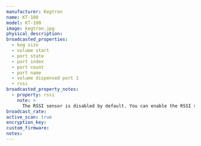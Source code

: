 ```yaml
---
manufacturer: Kegtron
name: KT-100
model: KT-100
image: kegtron.jpg
physical_description:
broadcasted_properties:
  - keg size
  - volume start
  - port state
  - port index
  - port count
  - port name
  - volume dispensed port 1
  - rssi
broadcasted_property_notes:
  - property: rssi
    note: >
      The RSSI sensor is disabled by default. You can enable the RSSI sensor by going to `configuration`, `integrations`, select `devices` on the BLE monitor integration tile and select your device. Click on the `+1 disabled entity` to show the disabled sensor and select the disabled entity. Finally, click on `Enable entity` to enable it. 
broadcast_rate:
active_scan: true
encryption_key:
custom_firmware:
notes:
---
```

